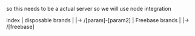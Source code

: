 so this needs to be a actual server so we will use node integration

index | disposable brands | |-> /[param]-[param2] | Freebase brands | |->
/[freebase]
